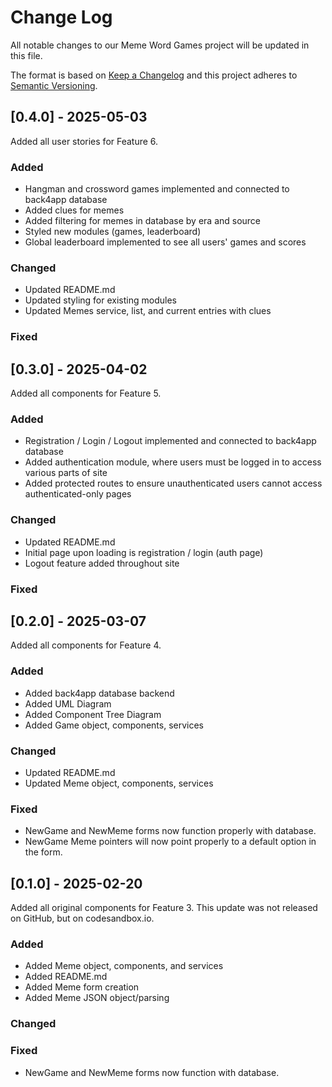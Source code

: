 
# Change Log
All notable changes to our Meme Word Games project will be updated in this file.
 
The format is based on [Keep a Changelog](http://keepachangelog.com/)
and this project adheres to [Semantic Versioning](http://semver.org/).

## [0.4.0] - 2025-05-03
  
Added all user stories for Feature 6.
 
### Added
- Hangman and crossword games implemented and connected to back4app database
- Added clues for memes
- Added filtering for memes in database by era and source
- Styled new modules (games, leaderboard)
- Global leaderboard implemented to see all users' games and scores

### Changed
  
- Updated README.md
- Updated styling for existing modules
- Updated Memes service, list, and current entries with clues
 
### Fixed


## [0.3.0] - 2025-04-02
  
Added all components for Feature 5.
 
### Added
- Registration / Login / Logout implemented and connected to back4app database
- Added authentication module, where users must be logged in to access various parts of site
- Added protected routes to ensure unauthenticated users cannot access authenticated-only pages

### Changed
  
- Updated README.md
- Initial page upon loading is registration / login (auth page)
- Logout feature added throughout site
 
### Fixed


## [0.2.0] - 2025-03-07
  
Added all components for Feature 4.
 
### Added
- Added back4app database backend
- Added UML Diagram
- Added Component Tree Diagram
- Added Game object, components, services

### Changed
  
- Updated README.md
- Updated Meme object, components, services
 
### Fixed
 
- NewGame and NewMeme forms now function properly with database.
- NewGame Meme pointers will now point properly to a default option in the form.
 

## [0.1.0] - 2025-02-20
  
Added all original components for Feature 3. This update was not released on GitHub, but on codesandbox.io.
 
### Added
- Added Meme object, components, and services
- Added README.md
- Added Meme form creation
- Added Meme JSON object/parsing

### Changed
 
### Fixed
 
- NewGame and NewMeme forms now function with database.
